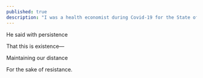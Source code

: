 ```yaml
---
published: true
description: "I was a health economist during Covid-19 for the State of Alaska. I don't know that the collective memory of early Covid has preserved through through the political frictions of 2020 onward, but it left a mark on me."
---
```


He said with persistence

That this is existence—

Maintaining our distance

For the sake of resistance.